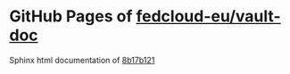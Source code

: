 GitHub Pages of [fedcloud-eu/vault-doc](https://github.com/fedcloud-eu/vault-doc.git)
===
Sphinx html documentation of [8b17b121](https://github.com/fedcloud-eu/vault-doc/tree/8b17b121ff8ede65cff22ab48ff8bc75d0a72565)
